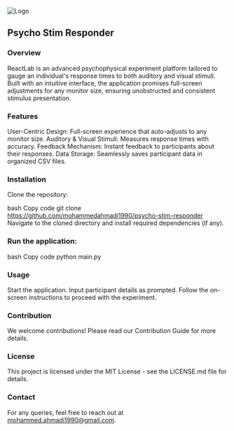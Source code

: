 <img src="https://reactlab.com.ec/wp-content/uploads/2020/03/ReactLab_logo_verde_blanco_400px.png" alt="Logo" style="text-align:center;">

## Psycho Stim Responder


### Overview
ReactLab is an advanced psychophysical experiment platform tailored to gauge an individual's response times to both auditory and visual stimuli. Built with an intuitive interface, the application promises full-screen adjustments for any monitor size, ensuring unobstructed and consistent stimulus presentation.

### Features
User-Centric Design: Full-screen experience that auto-adjusts to any monitor size.
Auditory & Visual Stimuli: Measures response times with accuracy.
Feedback Mechanism: Instant feedback to participants about their responses.
Data Storage: Seamlessly saves participant data in organized CSV files.

### Installation
Clone the repository:

bash
Copy code
git clone https://github.com/mohammedahmadi1990/psycho-stim-responder
Navigate to the cloned directory and install required dependencies (if any).

### Run the application:

bash
Copy code
python main.py

### Usage
Start the application.
Input participant details as prompted.
Follow the on-screen instructions to proceed with the experiment.

### Contribution
We welcome contributions! Please read our Contribution Guide for more details.

### License
This project is licensed under the MIT License - see the LICENSE.md file for details.

### Contact
For any queries, feel free to reach out at mohammed.ahmadi1990@gmail.com.

